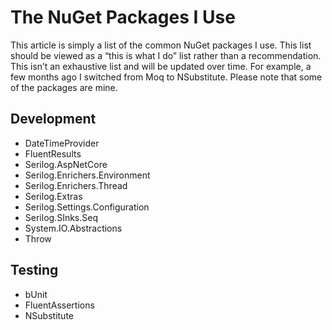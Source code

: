 # The NuGet Packages I Use

This article is simply a list of the common NuGet packages I use. This list should be viewed as a “this is what I do” list rather than a recommendation. This isn’t an exhaustive list and will be updated over time. For example, a few months ago I switched from Moq to NSubstitute. Please note that some of the packages are mine.

## Development

- DateTimeProvider
- FluentResults
- Serilog.AspNetCore
- Serilog.Enrichers.Environment
- Serilog.Enrichers.Thread
- Serilog.Extras
- Serilog.Settings.Configuration
- Serilog.SInks.Seq
- System.IO.Abstractions
- Throw

## Testing
- bUnit
- FluentAssertions
- NSubstitute